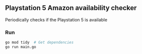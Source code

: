 ## Playstation 5 Amazon availability checker

Periodically checks if the Playstation 5 is available

### Run

```bash
go mod tidy  # Get dependencies
go run main.go
```
